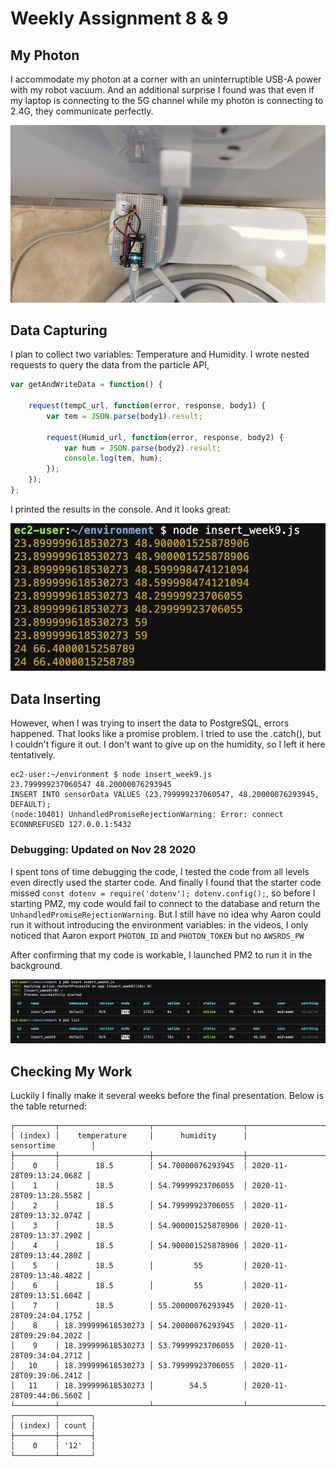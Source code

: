# Weekly Assignment 8 & 9

## My Photon
I accommodate my photon at a corner with an uninterruptible USB-A power with my robot vacuum. And an additional surprise I found was that even if my laptop is connecting to the 5G channel while my photon is connecting to 2.4G, they communicate perfectly.

![img](./myPhoton.jpeg)

## Data Capturing
I plan to collect two variables: Temperature and Humidity. I wrote nested requests to query the data from the particle API, 
```js
var getAndWriteData = function() {

    request(tempC_url, function(error, response, body1) {
        var tem = JSON.parse(body1).result;
        
        request(Humid_url, function(error, response, body2) {
            var hum = JSON.parse(body2).result;
            console.log(tem, hum);
        });
    });
};
```
I printed the results in the console. And it looks great:

![img](./console1.png)

## Data Inserting
However, when I was trying to insert the data to PostgreSQL, errors happened. That looks like a promise problem. I tried to use the .catch(), but I couldn't figure it out. I don't want to give up on the humidity, so I left it here tentatively.

```console
ec2-user:~/environment $ node insert_week9.js
23.799999237060547 48.20000076293945
INSERT INTO sensorData VALUES (23.799999237060547, 48.20000076293945, DEFAULT);
(node:10401) UnhandledPromiseRejectionWarning: Error: connect ECONNREFUSED 127.0.0.1:5432
```

### Debugging: Updated on Nov 28 2020
I spent tons of time debugging the code, I tested the code from all levels even directly used the starter code. And finally I found that the starter code missed `const dotenv = require('dotenv'); dotenv.config();`, so before I starting PM2, my code would fail to connect to the database and return the `UnhandledPromiseRejectionWarning`. But I still have no idea why Aaron could run it without introducing the environment variables: in the videos, I only noticed that Aaron export `PHOTON_ID` and `PHOTON_TOKEN` but no `AWSRDS_PW`

After confirming that my code is workable, I launched PM2 to run it in the background.

![img](./pm2.png)

## Checking My Work
Luckily I finally make it several weeks before the final presentation. 
Below is the table returned:
```console
┌─────────┬────────────────────┬────────────────────┬──────────────────────────┐
│ (index) │    temperature     │      humidity      │        sensortime        │
├─────────┼────────────────────┼────────────────────┼──────────────────────────┤
│    0    │        18.5        │ 54.70000076293945  │ 2020-11-28T09:13:24.068Z │
│    1    │        18.5        │ 54.79999923706055  │ 2020-11-28T09:13:28.558Z │
│    2    │        18.5        │ 54.79999923706055  │ 2020-11-28T09:13:32.074Z │
│    3    │        18.5        │ 54.900001525878906 │ 2020-11-28T09:13:37.290Z │
│    4    │        18.5        │ 54.900001525878906 │ 2020-11-28T09:13:44.280Z │
│    5    │        18.5        │         55         │ 2020-11-28T09:13:48.482Z │
│    6    │        18.5        │         55         │ 2020-11-28T09:13:51.604Z │
│    7    │        18.5        │ 55.20000076293945  │ 2020-11-28T09:24:04.175Z │
│    8    │ 18.399999618530273 │ 54.20000076293945  │ 2020-11-28T09:29:04.202Z │
│    9    │ 18.399999618530273 │ 53.79999923706055  │ 2020-11-28T09:34:04.271Z │
│   10    │ 18.399999618530273 │ 53.79999923706055  │ 2020-11-28T09:39:06.241Z │
│   11    │ 18.399999618530273 │        54.5        │ 2020-11-28T09:44:06.560Z │
└─────────┴────────────────────┴────────────────────┴──────────────────────────┘
┌─────────┬───────┐
│ (index) │ count │
├─────────┼───────┤
│    0    │ '12'  │
└─────────┴───────┘
```
